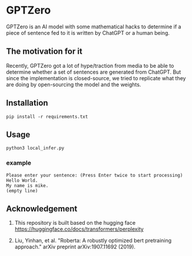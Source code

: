 # GPTZero

GPTZero is an AI model with some mathematical hacks to determine if a piece of sentence fed to it is written by ChatGPT or a human being.

## The motivation for it

Recently, GPTZero got a lot of hype/traction from media to be able to determine whether a set of sentences are generated from ChatGPT. But since the implementation is closed-source, we tried to replicate what they are doing by open-sourcing the model and the weights.

## Installation
```pip install -r requirements.txt```

## Usage
```python3 local_infer.py```

### example
```
Please enter your sentence: (Press Enter twice to start processing)
Hello World.
My name is mike.
(empty line)
```

## Acknowledgement
1. This repository is built based on the hugging face
https://huggingface.co/docs/transformers/perplexity

2. Liu, Yinhan, et al. "Roberta: A robustly optimized bert pretraining approach." arXiv preprint arXiv:1907.11692 (2019).
